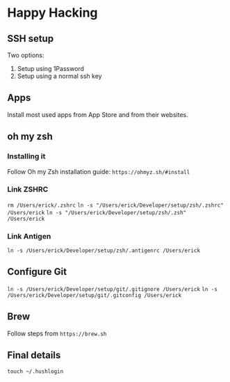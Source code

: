 # Happy Hacking

## SSH setup

Two options:
1. Setup using 1Password
1. Setup using a normal ssh key

## Apps

Install most used apps from App Store and from their websites.

## oh my zsh

### Installing it
Follow Oh my Zsh installation guide:
`https://ohmyz.sh/#install`

### Link ZSHRC

`rm /Users/erick/.zshrc`
`ln -s "/Users/erick/Developer/setup/zsh/.zshrc" /Users/erick`
`ln -s "/Users/erick/Developer/setup/zsh/.zsh" /Users/erick`

### Link Antigen

`ln -s /Users/erick/Developer/setup/zsh/.antigenrc /Users/erick`

## Configure Git

`ln -s /Users/erick/Developer/setup/git/.gitignore /Users/erick`
`ln -s /Users/erick/Developer/setup/git/.gitconfig /Users/erick`

## Brew

Follow steps from `https://brew.sh`

## Final details

`touch ~/.hushlogin`

